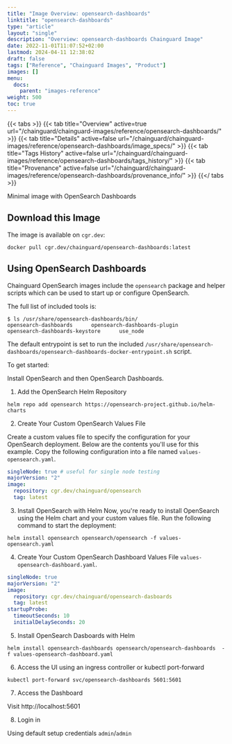 ```yaml
---
title: "Image Overview: opensearch-dashboards"
linktitle: "opensearch-dashboards"
type: "article"
layout: "single"
description: "Overview: opensearch-dashboards Chainguard Image"
date: 2022-11-01T11:07:52+02:00
lastmod: 2024-04-11 12:38:02
draft: false
tags: ["Reference", "Chainguard Images", "Product"]
images: []
menu: 
  docs: 
    parent: "images-reference"
weight: 500
toc: true
---
```


{{< tabs >}}
{{< tab title="Overview" active=true url="/chainguard/chainguard-images/reference/opensearch-dashboards/" >}}
{{< tab title="Details" active=false url="/chainguard/chainguard-images/reference/opensearch-dashboards/image_specs/" >}}
{{< tab title="Tags History" active=false url="/chainguard/chainguard-images/reference/opensearch-dashboards/tags_history/" >}}
{{< tab title="Provenance" active=false url="/chainguard/chainguard-images/reference/opensearch-dashboards/provenance_info/" >}}
{{</ tabs >}}



<!--overview:start-->
Minimal image with OpenSearch Dashboards
<!--overview:end-->

## Download this Image

The image is available on `cgr.dev`:

```
docker pull cgr.dev/chainguard/opensearch-dashboards:latest
```


<!--body:start-->
## Using OpenSearch Dashboards

Chainguard OpenSearch images include the `opensearch` package and helper scripts which can be used to start up or configure OpenSearch.

The full list of included tools is:

```shell
$ ls /usr/share/opensearch-dashboards/bin/
opensearch-dashboards      opensearch-dashboards-plugin      opensearch-dashboards-keystore      use_node
```

The default entrypoint is set to run the included `/usr/share/opensearch-dashboards/opensearch-dashboards-docker-entrypoint.sh` script.

To get started:

Install OpenSearch and then OpenSearch Dashboards.

1. Add the OpenSearch Helm Repository

```shell
helm repo add opensearch https://opensearch-project.github.io/helm-charts
```

2. Create Your Custom OpenSearch Values File

Create a custom values file to specify the configuration for your OpenSearch deployment. Below are the contents you'll use for this example. Copy the following configuration into a file named `values-opensearch.yaml`.

```yaml
singleNode: true # useful for single node testing
majorVersion: "2"
image:
  repository: cgr.dev/chainguard/opensearch
  tag: latest
```

3. Install OpenSearch with Helm
Now, you're ready to install OpenSearch using the Helm chart and your custom values file. Run the following command to start the deployment:
```shell
helm install opensearch opensearch/opensearch -f values-opensearch.yaml
```

4. Create Your Custom OpenSearch Dashboard Values File `values-opensearch-dashboard.yaml`.

```yaml
singleNode: true
majorVersion: "2"
image:
  repository: cgr.dev/chainguard/opensearch-dasboards
  tag: latest
startupProbe:
  timeoutSeconds: 10
  initialDelaySeconds: 20
```

5. Install OpenSearch Dasboards with Helm
```shell
helm install opensearch-dashboards opensearch/opensearch-dashboards  -f values-opensearch-dashboard.yaml
```

6. Access the UI using an ingress controller or kubectl port-forward
```
kubectl port-forward svc/opensearch-dashboards 5601:5601
```

7. Access the Dashboard 

Visit http://localhost:5601

8. Login in 

Using default setup credentials `admin`/`admin`

<!--body:end-->

